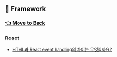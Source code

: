 ## 🚩 Framework
### [👈 Move to Back](https://github.com/2ssue/common_questions_for_JS_Developer)
### React
- [HTML과 React event handling의 차이는 무엇일까요?](./react_event_handling.md)